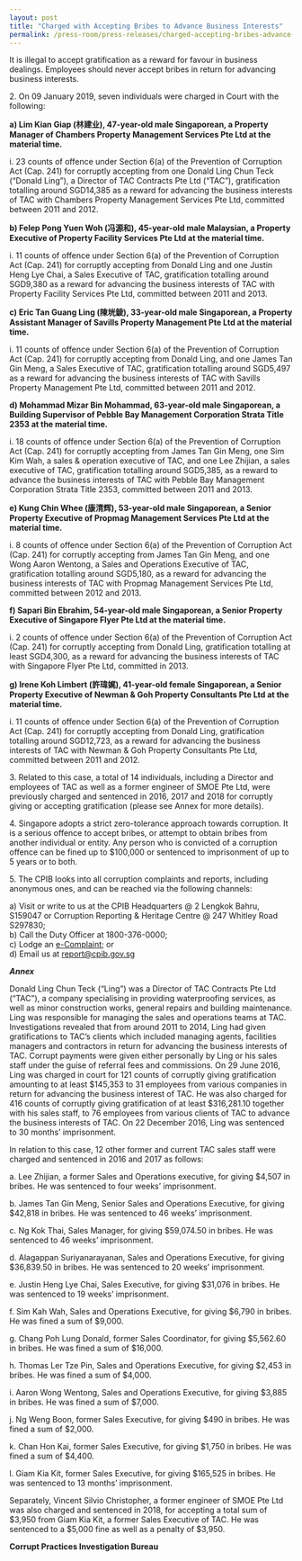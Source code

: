 ```yaml
---
layout: post
title: "Charged with Accepting Bribes to Advance Business Interests"
permalink: /press-room/press-releases/charged-accepting-bribes-advance-business-interests/
---
```

It is illegal to accept gratification as a reward for favour in business dealings. Employees should never accept bribes in return for advancing business interests. 

2\.        On 09 January 2019, seven individuals were charged in Court with the following:

**a) Lim Kian Giap (林建业), 47-year-old male Singaporean, a Property Manager of Chambers Property Management Services Pte Ltd at the material time.**

i. 23 counts of offence under Section 6(a) of the Prevention of Corruption Act (Cap. 241) for corruptly accepting from one Donald Ling Chun Teck (“Donald Ling”), a Director of TAC Contracts Pte Ltd (“TAC”), gratification totalling around SGD14,385 as a reward for advancing the business interests of TAC with Chambers Property Management Services Pte Ltd, committed between 2011 and 2012.

**b) Felep Pong Yuen Woh (冯源和), 45-year-old male Malaysian, a Property Executive of Property Facility Services Pte Ltd at the material time.**

i. 11 counts of offence under Section 6(a) of the Prevention of Corruption Act (Cap. 241) for corruptly accepting from Donald Ling and one Justin Heng Lye Chai, a Sales Executive of TAC, gratification totalling around SGD9,380 as a reward for advancing the business interests of TAC with Property Facility Services Pte Ltd, committed between 2011 and 2013.

**c) Eric Tan Guang Ling (陳垙錂), 33-year-old male Singaporean, a Property Assistant Manager of Savills Property Management Pte Ltd at the material time.**

i. 11 counts of offence under Section 6(a) of the Prevention of Corruption Act (Cap. 241) for corruptly accepting from Donald Ling, and one James Tan Gin Meng, a Sales Executive of TAC, gratification totalling around SGD5,497 as a reward for advancing the business interests of TAC with Savills Property Management Pte Ltd, committed between 2011 and 2012.

**d) Mohammad Mizar Bin Mohammad, 63-year-old male Singaporean, a Building Supervisor of Pebble Bay Management Corporation Strata Title 2353 at the material time.**

i. 18 counts of offence under Section 6(a) of the Prevention of Corruption Act (Cap. 241) for corruptly accepting from James Tan Gin Meng, one Sim Kim Wah, a sales & operation executive of TAC, and one Lee Zhijian, a sales executive of TAC, gratification totalling around SGD5,385, as a reward to advance the business interests of TAC with Pebble Bay Management Corporation Strata Title 2353, committed between 2011 and 2013.

**e) Kung Chin Whee (康清辉), 53-year-old male Singaporean, a Senior Property Executive of Propmag Management Services Pte Ltd at the material time.**

i. 8 counts of offence under Section 6(a) of the Prevention of Corruption Act (Cap. 241) for corruptly accepting from James Tan Gin Meng, and one Wong Aaron Wentong, a Sales and Operations Executive of TAC, gratification totalling around SGD5,180, as a reward for advancing the business interests of TAC with Propmag Management Services Pte Ltd, committed between 2012 and 2013.

**f) Sapari Bin Ebrahim, 54-year-old male Singaporean, a Senior Property Executive of Singapore Flyer Pte Ltd at the material time.**

i. 2 counts of offence under Section 6(a) of the Prevention of Corruption Act (Cap. 241) for corruptly accepting from Donald Ling, gratification totalling at least SGD4,300, as a reward for advancing the business interests of TAC with Singapore Flyer Pte Ltd, committed in 2013.

**g) Irene Koh Limbert (許瑋娓), 41-year-old female Singaporean, a Senior Property Executive of Newman & Goh Property Consultants Pte Ltd at the material time.**

i. 11 counts of offence under Section 6(a) of the Prevention of Corruption Act (Cap. 241) for corruptly accepting from Donald Ling, gratification totalling around SGD12,723, as a reward for advancing the business interests of TAC with Newman & Goh Property Consultants Pte Ltd, committed between 2011 and 2012.

3\.         Related to this case, a total of 14 individuals, including a Director and employees of TAC as well as a former engineer of SMOE Pte Ltd, were previously charged and sentenced in 2016, 2017 and 2018 for corruptly giving or accepting gratification (please see Annex for more details).

4\.         Singapore adopts a strict zero-tolerance approach towards corruption. It is a serious offence to accept bribes, or attempt to obtain bribes from another individual or entity. Any person who is convicted of a corruption offence can be fined up to $100,000 or sentenced to imprisonment of up to 5 years or to both.

5\.         The CPIB looks into all corruption complaints and reports, including anonymous ones, and can be reached via the following channels:


a) Visit or write to us at the CPIB Headquarters @ 2 Lengkok Bahru, S159047 or Corruption Reporting & Heritage Centre @ 247 Whitley Road S297830;<br />
b) Call the Duty Officer at 1800-376-0000;<br />
c) Lodge an [e-Complaint](/e-services/e-complaint-for-corrupt-conduct); or<br>
d) Email us at <a class="spamspan" href="mailto:report@cpib.gov.sg">report@cpib.gov.sg</a>

***Annex***

Donald Ling Chun Teck (“Ling”) was a Director of TAC Contracts Pte Ltd (“TAC”), a company specialising in providing waterproofing services, as well as minor construction works, general repairs and building maintenance. Ling was responsible for managing the sales and operations teams at TAC. Investigations revealed that from around 2011 to 2014, Ling had given gratifications to TAC’s clients which included managing agents, facilities managers and contractors in return for advancing the business interests of TAC. Corrupt payments were given either personally by Ling or his sales staff under the guise of referral fees and commissions. On 29 June 2016, Ling was charged in court for 121 counts of corruptly giving gratification amounting to at least $145,353 to 31 employees from various companies in return for advancing the business interest of TAC. He was also charged for 416 counts of corruptly giving gratification of at least $316,281.10 together with his sales staff, to 76 employees from various clients of TAC to advance the business interests of TAC. On 22 December 2016, Ling was sentenced to 30 months’ imprisonment.

In relation to this case, 12 other former and current TAC sales staff were charged and sentenced in 2016 and 2017 as follows:

a. Lee Zhijian, a former Sales and Operations executive, for giving $4,507 in bribes. He was sentenced to four weeks’ imprisonment.

b. James Tan Gin Meng, Senior Sales and Operations Executive, for giving $42,818 in bribes. He was sentenced to 46 weeks’ imprisonment.

c. Ng Kok Thai, Sales Manager, for giving $59,074.50 in bribes. He was sentenced to 46 weeks’ imprisonment.

d. Alagappan Suriyanarayanan, Sales and Operations Executive, for giving $36,839.50 in bribes. He was sentenced to 20 weeks’ imprisonment.

e. Justin Heng Lye Chai, Sales Executive, for giving $31,076 in bribes. He was sentenced to 19 weeks’ imprisonment.

f. Sim Kah Wah, Sales and Operations Executive, for giving $6,790 in bribes. He was fined a sum of $9,000.

g. Chang Poh Lung Donald, former Sales Coordinator, for giving $5,562.60 in bribes. He was fined a sum of $16,000.

h. Thomas Ler Tze Pin, Sales and Operations Executive, for giving $2,453 in bribes. He was fined a sum of $4,000.

i. Aaron Wong Wentong, Sales and Operations Executive, for giving $3,885 in bribes. He was fined a sum of $7,000.

j. Ng Weng Boon, former Sales Executive, for giving $490 in bribes. He was fined a sum of $2,000.

k. Chan Hon Kai, former Sales Executive, for giving $1,750 in bribes. He was fined a sum of $4,400.

l. Giam Kia Kit, former Sales Executive, for giving $165,525 in bribes. He was sentenced to 13 months’ imprisonment.

Separately, Vincent Silvio Christopher, a former engineer of SMOE Pte Ltd was also charged and sentenced in 2018, for accepting a total sum of $3,950 from Giam Kia Kit, a former Sales Executive of TAC. He was sentenced to a $5,000 fine as well as a penalty of $3,950.

**Corrupt Practices Investigation Bureau**
